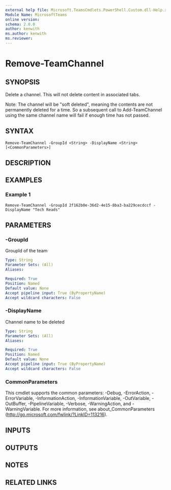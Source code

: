 ```yaml
---
external help file: Microsoft.TeamsCmdlets.PowerShell.Custom.dll-Help.xml
Module Name: MicrosoftTeams
online version:
schema: 2.0.0
author: kenwith
ms.author: kenwith
ms.reviewer:
---
```


# Remove-TeamChannel

## SYNOPSIS

Delete a channel.
This will not delete content in associated tabs.

Note: The channel will be "soft deleted", meaning the contents are not permanently deleted for a time. 
So a subsequent call to Add-TeamChannel using the same channel name will fail if enough time has not passed.

## SYNTAX

```
Remove-TeamChannel -GroupId <String> -DisplayName <String> [<CommonParameters>]
```

## DESCRIPTION

## EXAMPLES

### Example 1
```
Remove-TeamChannel -GroupId 2f162b0e-36d2-4e15-8ba3-ba229cecdccf -DisplayName "Tech Reads"
```

## PARAMETERS

### -GroupId
GroupId of the team

```yaml
Type: String
Parameter Sets: (All)
Aliases:

Required: True
Position: Named
Default value: None
Accept pipeline input: True (ByPropertyName)
Accept wildcard characters: False
```

### -DisplayName
Channel name to be deleted

```yaml
Type: String
Parameter Sets: (All)
Aliases:

Required: True
Position: Named
Default value: None
Accept pipeline input: True (ByPropertyName)
Accept wildcard characters: False
```

### CommonParameters
This cmdlet supports the common parameters: -Debug, -ErrorAction, -ErrorVariable, -InformationAction, -InformationVariable, -OutVariable, -OutBuffer, -PipelineVariable, -Verbose, -WarningAction, and -WarningVariable.
For more information, see about_CommonParameters (http://go.microsoft.com/fwlink/?LinkID=113216).

## INPUTS

## OUTPUTS

## NOTES

## RELATED LINKS
